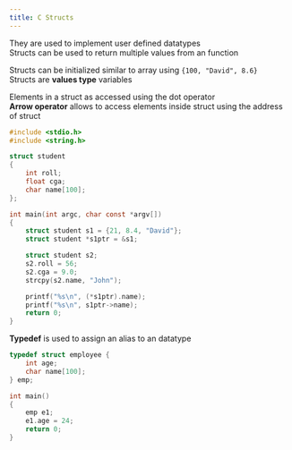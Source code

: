 ```yaml
---
title: C Structs
---
```


They are used to implement user defined datatypes  
Structs can be used to return multiple values from an function

Structs can be initialized similar to array using `{100, "David", 8.6}`  
Structs are **values type** variables

Elements in a struct as accessed using the dot operator  
**Arrow operator** allows to access elements inside struct using the address of struct

````c
#include <stdio.h>
#include <string.h>

struct student
{
    int roll;
    float cga;
    char name[100];
};

int main(int argc, char const *argv[])
{
    struct student s1 = {21, 8.4, "David"};
    struct student *s1ptr = &s1;

    struct student s2;
    s2.roll = 56;
    s2.cga = 9.0;
    strcpy(s2.name, "John");

    printf("%s\n", (*s1ptr).name);
    printf("%s\n", s1ptr->name);
    return 0;
}

````

**Typedef** is used to assign an alias to an datatype

````c
typedef struct employee {
	int age;
	char name[100];
} emp;

int main()
{
	emp e1;
	e1.age = 24;
	return 0;
}
````